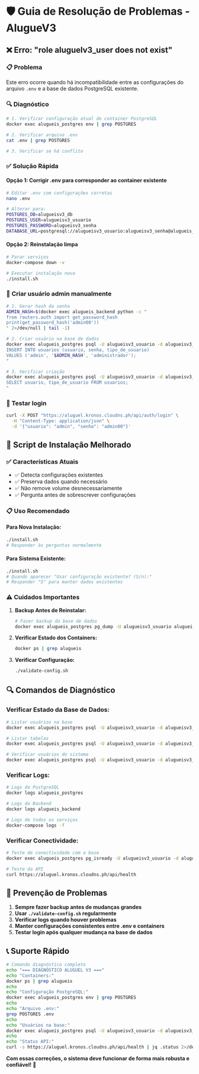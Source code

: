 # 🛡️ Guia de Resolução de Problemas - AlugueV3

## ❌ **Erro: "role aluguelv3_user does not exist"**

### 📋 **Problema**
Este erro ocorre quando há incompatibilidade entre as configurações do arquivo `.env` e a base de dados PostgreSQL existente.

### 🔍 **Diagnóstico**
```bash
# 1. Verificar configuração atual do container PostgreSQL
docker exec alugueis_postgres env | grep POSTGRES

# 2. Verificar arquivo .env
cat .env | grep POSTGRES

# 3. Verificar se há conflito
```

### ✅ **Solução Rápida**

#### **Opção 1: Corrigir .env para corresponder ao container existente**
```bash
# Editar .env com configurações corretas
nano .env

# Alterar para:
POSTGRES_DB=alugueisv3_db
POSTGRES_USER=alugueisv3_usuario
POSTGRES_PASSWORD=alugueisv3_senha
DATABASE_URL=postgresql://alugueisv3_usuario:alugueisv3_senha@alugueis_postgres:5432/alugueisv3_db
```

#### **Opção 2: Reinstalação limpa**
```bash
# Parar serviços
docker-compose down -v

# Executar instalação nova
./install.sh
```

### 🔧 **Criar usuário admin manualmente**
```bash
# 1. Gerar hash da senha
ADMIN_HASH=$(docker exec alugueis_backend python -c "
from routers.auth import get_password_hash
print(get_password_hash('admin00'))
" 2>/dev/null | tail -1)

# 2. Criar usuário na base de dados
docker exec alugueis_postgres psql -U alugueisv3_usuario -d alugueisv3_db -c "
INSERT INTO usuarios (usuario, senha, tipo_de_usuario) 
VALUES ('admin', '$ADMIN_HASH', 'administrador');
"

# 3. Verificar criação
docker exec alugueis_postgres psql -U alugueisv3_usuario -d alugueisv3_db -c "
SELECT usuario, tipo_de_usuario FROM usuarios;
"
```

### 🧪 **Testar login**
```bash
curl -X POST "https://aluguel.kronos.cloudns.ph/api/auth/login" \
  -H "Content-Type: application/json" \
  -d '{"usuario": "admin", "senha": "admin00"}'
```

## 🚀 **Script de Instalação Melhorado**

### ✅ **Características Atuais**
- ✅ Detecta configurações existentes
- ✅ Preserva dados quando necessário
- ✅ Não remove volume desnecessariamente
- ✅ Pergunta antes de sobrescrever configurações

### 📋 **Uso Recomendado**

#### **Para Nova Instalação:**
```bash
./install.sh
# Responder às perguntas normalmente
```

#### **Para Sistema Existente:**
```bash
./install.sh
# Quando aparecer "Usar configuração existente? (S/n):"
# Responder "S" para manter dados existentes
```

### ⚠️ **Cuidados Importantes**

1. **Backup Antes de Reinstalar:**
   ```bash
   # Fazer backup da base de dados
   docker exec alugueis_postgres pg_dump -U alugueisv3_usuario alugueisv3_db > backup.sql
   ```

2. **Verificar Estado dos Containers:**
   ```bash
   docker ps | grep alugueis
   ```

3. **Verificar Configuração:**
   ```bash
   ./validate-config.sh
   ```

## 🔍 **Comandos de Diagnóstico**

### **Verificar Estado da Base de Dados:**
```bash
# Listar usuários na base
docker exec alugueis_postgres psql -U alugueisv3_usuario -d alugueisv3_db -c "\du"

# Listar tabelas
docker exec alugueis_postgres psql -U alugueisv3_usuario -d alugueisv3_db -c "\dt"

# Verificar usuários do sistema
docker exec alugueis_postgres psql -U alugueisv3_usuario -d alugueisv3_db -c "SELECT * FROM usuarios;"
```

### **Verificar Logs:**
```bash
# Logs do PostgreSQL
docker logs alugueis_postgres

# Logs do Backend
docker logs alugueis_backend

# Logs de todos os serviços
docker-compose logs -f
```

### **Verificar Conectividade:**
```bash
# Teste de conectividade com a base
docker exec alugueis_postgres pg_isready -U alugueisv3_usuario -d alugueisv3_db

# Teste da API
curl https://aluguel.kronos.cloudns.ph/api/health
```

## 🎯 **Prevenção de Problemas**

1. **Sempre fazer backup antes de mudanças grandes**
2. **Usar `./validate-config.sh` regularmente**
3. **Verificar logs quando houver problemas**
4. **Manter configurações consistentes entre .env e containers**
5. **Testar login após qualquer mudança na base de dados**

## 📞 **Suporte Rápido**

```bash
# Comando diagnóstico completo
echo "=== DIAGNÓSTICO ALUGUEL V3 ==="
echo "Containers:"
docker ps | grep alugueis
echo
echo "Configuração PostgreSQL:"
docker exec alugueis_postgres env | grep POSTGRES
echo
echo "Arquivo .env:"
grep POSTGRES .env
echo
echo "Usuários na base:"
docker exec alugueis_postgres psql -U alugueisv3_usuario -d alugueisv3_db -c "SELECT COUNT(*) FROM usuarios;" 2>/dev/null || echo "Erro conectando à base"
echo
echo "Status API:"
curl -s https://aluguel.kronos.cloudns.ph/api/health | jq .status 2>/dev/null || echo "API não acessível"
```

**Com essas correções, o sistema deve funcionar de forma mais robusta e confiável!** 🎉